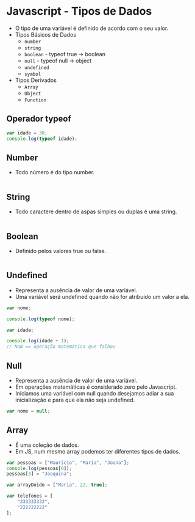 # Javascript - Tipos de Dados

- O tipo de uma variável é definido de acordo com o seu valor.
- Tipos Básicos de Dados
    - ``` number ```
    - ``` string ```
    - ``` boolean ``` - typeof true -> boolean
    - ``` null ``` - typeof null -> object
    - ``` undefined ```
    - ``` symbol ```
- Tipos Derivados 
    - ``` Array ```
    - ``` Object ```
    - ``` Function ```    

## Operador typeof

~~~javascript
var idade = 30;
console.log(typeof idade);
~~~

## Number

- Todo número é do tipo number.

~~~javascript

~~~

## String

- Todo caractere dentro de aspas simples ou duplas é uma string.

~~~javascript

~~~

## Boolean

- Definido pelos valores true ou false.

~~~javascript

~~~

## Undefined

- Representa a ausência de valor de uma variável.
- Uma variável será undefined quando não for atribuído um valor a ela.

~~~javascript
var nome;

console.log(typeof nome);
~~~

~~~javascript
var idade;

console.log(idade + 1);
// NaN == operação matemática que falhou
~~~

## Null

- Representa a ausência de valor de uma variável.
- Em operações matemáticas é considerado zero pelo Javascript.
- Iniciamos uma variável com null quando desejamos adiar a sua inicialização e para que ela não seja undefined.

~~~javascript
var nome = null;
~~~

## Array

- É uma coleção de dados.
- Em JS, num mesmo array podemos ter diferentes tipos de dados.

~~~javascript
var pessoas = ["Mauricio", "Maria", "Joana"];
console.log(pessoas[0]);
pessoas[3] = "Joaquina";
~~~

~~~javascript
var arrayDoido = ["Maria", 22, true];
~~~

~~~javascript
var telefones = [
    "333333333",
    "222222222"
];
~~~
